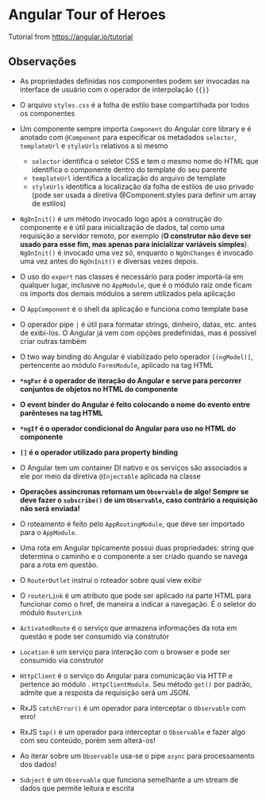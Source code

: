 # Angular Tour of Heroes
Tutorial from https://angular.io/tutorial

## Observações

- As propriedades definidas nos componentes podem ser invocadas na interface de usuário com o operador de interpolação  ```{{}}``` 

- O arquivo ```styles.css``` é a folha de estilo base compartilhada por todos os componentes

- Um componente sempre importa ```Component``` do Angular core library e é anotado com ```@Component``` para especificar os metadados ```selector```, ```templateUrl``` e ```styleUrls``` relativos a si mesmo
    - ```selector``` identifica o seletor CSS e tem o mesmo nome do HTML que identifica o componente dentro do template do seu parente
    - ```templateUrl``` identifica a localização do arquivo de template
    - ```styleUrls``` identifica a localização da folha de estilos de uso privado (pode ser usada a diretiva @Component.styles para definir um array de estilos)
    
- ```NgOnInit()``` é um método invocado logo após a construção do componente e é útil para inicialização de dados, tal como uma requisição a servidor remoto, por exemplo (**O construtor não deve ser usado para esse fim, mas apenas para inicializar variáveis simples**). ```NgOnInit()``` é invocado uma vez só, enquanto o ```NgOnChanges``` é invocado uma vez antes do ```NgOnInit()``` e diversas vezes depois.

- O uso do ```export``` nas classes é necessário para poder importá-la em qualquer lugar, inclusive no ```AppModule```, que é o módulo raíz onde ficam os imports dos demais módulos a serem utilizados pela aplicação

- O ```AppComponent``` é o shell da aplicação e funciona como template base

- O operador pipe ```|``` é útil para formatar strings, dinheiro, datas, etc. antes de exibi-los. O Angular já vem com opções predefinidas, mas é possível criar outras também

- O two way binding do Angular é viabilizado pelo operador ```[(ngModel)]```, pertencente ao módulo ```FormsModule```, aplicado na tag HTML

- **```*ngFor``` é o operador de iteração do Angular e serve para percorrer conjuntos de objetos no HTML do componente**

- **O event binder do Angular é feito colocando o nome do evento entre parênteses na tag HTML**

- **```*ngIf``` é o operador condicional do Angular para uso no HTML do componente**

- **```[]``` é o operador utilizado para property binding**

- O Angular tem um container DI nativo e os serviços são associados a ele por meio da diretiva ```@Injectable``` aplicada na classe

- **Operações assíncronas retornam um ```Observable``` de algo! Sempre se deve fazer o ```subscribe()``` de um ```Observable```, caso contrário a requisição não será enviada!**

- O roteamento é feito pelo ```AppRoutingModule```, que deve ser importado para o ```AppModule```.

- Uma rota em Angular tipicamente possui duas propriedades: string que determina o caminho e o componente a ser criado quando se navega para a rota em questão.

- O ```RouterOutlet``` instrui o roteador sobre qual view exibir

- O ```routerLink``` é um atributo que pode ser aplicado na parte HTML para funcionar como o href, de maneira a indicar a navegação. É o seletor do módulo ```RouterLink```

- ```ActivatedRoute``` é o serviço que armazena informações da rota em questão e pode ser consumido via construtor

- ```Location``` é um serviço para interação com o browser e pode ser consumido via construtor

- ```HttpClient``` é o serviço do Angular para comunicação via HTTP e pertence ao módulo . ```HttpClientModule```.  Seu método ```get()``` por padrão, admite que a resposta da requisição será um JSON.

- RxJS ```catchError()``` é um operador para interceptar o ```Observable``` com erro!

- RxJS ```tap()``` é um operador para interceptar o ```Observable``` e fazer algo com seu conteúdo, porém sem alterá-os!

- Ao iterar sobre um ```Observable``` usa-se o pipe ```async``` para processamento dos dados!

- ```Subject``` é um ```Observable``` que funciona semelhante a um stream de dados que permite leitura e escrita